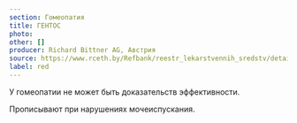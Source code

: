 ```yaml
---
section: Гомеопатия
title: ГЕНТОС
photo:
other: []
producer: Richard Bittner AG, Австрия
source: https://www.rceth.by/Refbank/reestr_lekarstvennih_sredstv/details/5042_01_04_06_11_16
label: red
---
```


У гомеопатии не может быть доказательств эффективности.

Прописывают при нарушениях мочеиспускания.
